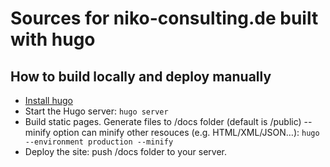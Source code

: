 # Sources for niko-consulting.de built with hugo

## How to build locally and deploy manually

- [Install hugo](https://gohugo.io/getting-started/installing/)
- Start the Hugo server: `hugo server`
- Build static pages. Generate files to /docs folder (default is /public) --minify option can minify other resouces (e.g. HTML/XML/JSON…): `hugo --environment production --minify`
- Deploy the site: push /docs folder to your server.
